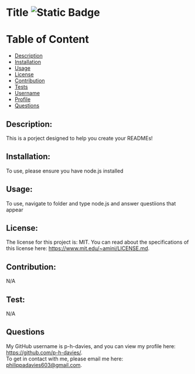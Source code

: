 # Title ![Static Badge](https://img.shields.io/badge/License:-MIT-green:badgeContent)

# Table of Content
- [Description](#description)
- [Installation](#installation)
- [Usage](#usage)
- [License](#licenses)
- [Contribution](#contribution)
- [Tests](#test)
- [Username](#username)
- [Profile](#profile)
- [Questions](#questions)

## Description:
This is a porject designed to help you create your READMEs!

## Installation:
To use, please ensure you have node.js installed

## Usage:
To use, navigate to folder and type node.js and answer questiions that appear

## License:
The license for this project is: MIT.
You can read about the specifications of this license here: https://www.mit.edu/~amini/LICENSE.md.

## Contribution:
N/A

## Test:
N/A

## Questions
My GitHub username is p-h-davies, and you can view my profile here: https://github.com/p-h-davies/.
<br>
To get in contact with me, please email me here: philippadavies603@gmail.com.
